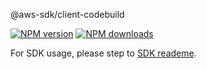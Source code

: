 @aws-sdk/client-codebuild

[![NPM version](https://img.shields.io/npm/v/@aws-sdk/client-codebuild/beta.svg)](https://www.npmjs.com/package/@aws-sdk/client-codebuild)
[![NPM downloads](https://img.shields.io/npm/dm/@aws-sdk/client-codebuild.svg)](https://www.npmjs.com/package/@aws-sdk/client-codebuild)

For SDK usage, please step to [SDK reademe](https://github.com/aws/aws-sdk-js-v3).
